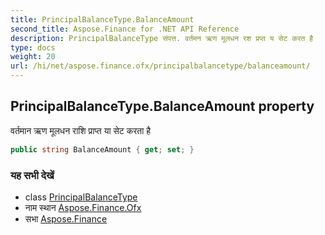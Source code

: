 ```yaml
---
title: PrincipalBalanceType.BalanceAmount
second_title: Aspose.Finance for .NET API Reference
description: PrincipalBalanceType संपत्त. वर्तमन ऋण मूलधन रश प्रप्त य सेट करत है
type: docs
weight: 20
url: /hi/net/aspose.finance.ofx/principalbalancetype/balanceamount/
---
```

## PrincipalBalanceType.BalanceAmount property

वर्तमान ऋण मूलधन राशि प्राप्त या सेट करता है

```csharp
public string BalanceAmount { get; set; }
```

### यह सभी देखें

* class [PrincipalBalanceType](../)
* नाम स्थान [Aspose.Finance.Ofx](../../principalbalancetype/)
* सभा [Aspose.Finance](../../../)


